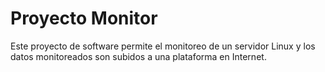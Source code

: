 # Proyecto Monitor

Este proyecto de software permite el monitoreo de un servidor Linux y los datos monitoreados son subidos a una plataforma en Internet.

